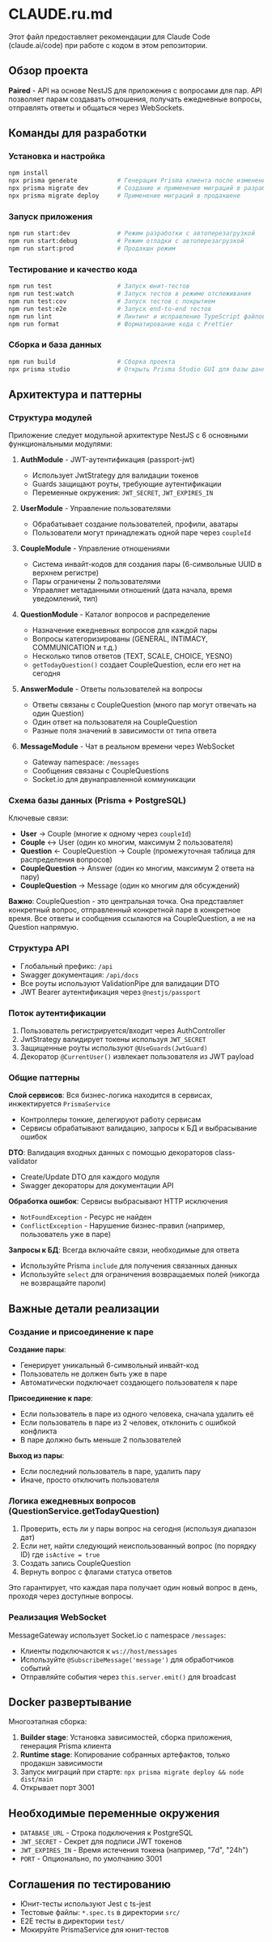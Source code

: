 # CLAUDE.ru.md

Этот файл предоставляет рекомендации для Claude Code (claude.ai/code) при работе с кодом в этом репозитории.

## Обзор проекта

**Paired** - API на основе NestJS для приложения с вопросами для пар. API позволяет парам создавать отношения, получать ежедневные вопросы, отправлять ответы и общаться через WebSockets.

## Команды для разработки

### Установка и настройка
```bash
npm install
npx prisma generate           # Генерация Prisma клиента после изменений схемы
npx prisma migrate dev        # Создание и применение миграций в разработке
npx prisma migrate deploy     # Применение миграций в продакшене
```

### Запуск приложения
```bash
npm run start:dev             # Режим разработки с автоперезагрузкой
npm run start:debug           # Режим отладки с автоперезагрузкой
npm run start:prod            # Продакшн режим
```

### Тестирование и качество кода
```bash
npm run test                  # Запуск юнит-тестов
npm run test:watch            # Запуск тестов в режиме отслеживания
npm run test:cov              # Запуск тестов с покрытием
npm run test:e2e              # Запуск end-to-end тестов
npm run lint                  # Линтинг и исправление TypeScript файлов
npm run format                # Форматирование кода с Prettier
```

### Сборка и база данных
```bash
npm run build                 # Сборка проекта
npx prisma studio             # Открыть Prisma Studio GUI для базы данных
```

## Архитектура и паттерны

### Структура модулей

Приложение следует модульной архитектуре NestJS с 6 основными функциональными модулями:

1. **AuthModule** - JWT-аутентификация (passport-jwt)
   - Использует JwtStrategy для валидации токенов
   - Guards защищают роуты, требующие аутентификации
   - Переменные окружения: `JWT_SECRET`, `JWT_EXPIRES_IN`

2. **UserModule** - Управление пользователями
   - Обрабатывает создание пользователей, профили, аватары
   - Пользователи могут принадлежать одной паре через `coupleId`

3. **CoupleModule** - Управление отношениями
   - Система инвайт-кодов для создания пары (6-символьные UUID в верхнем регистре)
   - Пары ограничены 2 пользователями
   - Управляет метаданными отношений (дата начала, время уведомлений, тип)

4. **QuestionModule** - Каталог вопросов и распределение
   - Назначение ежедневных вопросов для каждой пары
   - Вопросы категоризированы (GENERAL, INTIMACY, COMMUNICATION и т.д.)
   - Несколько типов ответов (TEXT, SCALE, CHOICE, YESNO)
   - `getTodayQuestion()` создает CoupleQuestion, если его нет на сегодня

5. **AnswerModule** - Ответы пользователей на вопросы
   - Ответы связаны с CoupleQuestion (много пар могут отвечать на один Question)
   - Один ответ на пользователя на CoupleQuestion
   - Разные поля значений в зависимости от типа ответа

6. **MessageModule** - Чат в реальном времени через WebSocket
   - Gateway namespace: `/messages`
   - Сообщения связаны с CoupleQuestions
   - Socket.io для двунаправленной коммуникации

### Схема базы данных (Prisma + PostgreSQL)

Ключевые связи:
- **User** → Couple (многие к одному через `coupleId`)
- **Couple** ↔ User (один ко многим, максимум 2 пользователя)
- **Question** ← CoupleQuestion → Couple (промежуточная таблица для распределения вопросов)
- **CoupleQuestion** → Answer (один ко многим, максимум 2 ответа на пару)
- **CoupleQuestion** → Message (один ко многим для обсуждений)

**Важно**: CoupleQuestion - это центральная точка. Она представляет конкретный вопрос, отправленный конкретной паре в конкретное время. Все ответы и сообщения ссылаются на CoupleQuestion, а не на Question напрямую.

### Структура API

- Глобальный префикс: `/api`
- Swagger документация: `/api/docs`
- Все роуты используют ValidationPipe для валидации DTO
- JWT Bearer аутентификация через `@nestjs/passport`

### Поток аутентификации

1. Пользователь регистрируется/входит через AuthController
2. JwtStrategy валидирует токены используя `JWT_SECRET`
3. Защищенные роуты используют `@UseGuards(JwtGuard)`
4. Декоратор `@CurrentUser()` извлекает пользователя из JWT payload

### Общие паттерны

**Слой сервисов**: Вся бизнес-логика находится в сервисах, инжектируется `PrismaService`
- Контроллеры тонкие, делегируют работу сервисам
- Сервисы обрабатывают валидацию, запросы к БД и выбрасывание ошибок

**DTO**: Валидация входных данных с помощью декораторов class-validator
- Create/Update DTO для каждого модуля
- Swagger декораторы для документации API

**Обработка ошибок**: Сервисы выбрасывают HTTP исключения
- `NotFoundException` - Ресурс не найден
- `ConflictException` - Нарушение бизнес-правил (например, пользователь уже в паре)

**Запросы к БД**: Всегда включайте связи, необходимые для ответа
- Используйте Prisma `include` для получения связанных данных
- Используйте `select` для ограничения возвращаемых полей (никогда не возвращайте пароли)

## Важные детали реализации

### Создание и присоединение к паре

**Создание пары**:
- Генерирует уникальный 6-символьный инвайт-код
- Пользователь не должен быть уже в паре
- Автоматически подключает создающего пользователя к паре

**Присоединение к паре**:
- Если пользователь в паре из одного человека, сначала удалить её
- Если пользователь в паре из 2 человек, отклонить с ошибкой конфликта
- В паре должно быть меньше 2 пользователей

**Выход из пары**:
- Если последний пользователь в паре, удалить пару
- Иначе, просто отключить пользователя

### Логика ежедневных вопросов (QuestionService.getTodayQuestion)

1. Проверить, есть ли у пары вопрос на сегодня (используя диапазон дат)
2. Если нет, найти следующий неиспользованный вопрос (по порядку ID) где `isActive = true`
3. Создать запись CoupleQuestion
4. Вернуть вопрос с флагами статуса ответов

Это гарантирует, что каждая пара получает один новый вопрос в день, проходя через доступные вопросы.

### Реализация WebSocket

MessageGateway использует Socket.io с namespace `/messages`:
- Клиенты подключаются к `ws://host/messages`
- Используйте `@SubscribeMessage('message')` для обработчиков событий
- Отправляйте события через `this.server.emit()` для broadcast

## Docker развертывание

Многоэтапная сборка:
1. **Builder stage**: Установка зависимостей, сборка приложения, генерация Prisma клиента
2. **Runtime stage**: Копирование собранных артефактов, только продакшн зависимости
3. Запуск миграций при старте: `npx prisma migrate deploy && node dist/main`
4. Открывает порт 3001

## Необходимые переменные окружения

- `DATABASE_URL` - Строка подключения к PostgreSQL
- `JWT_SECRET` - Секрет для подписи JWT токенов
- `JWT_EXPIRES_IN` - Время истечения токена (например, "7d", "24h")
- `PORT` - Опционально, по умолчанию 3001

## Соглашения по тестированию

- Юнит-тесты используют Jest с ts-jest
- Тестовые файлы: `*.spec.ts` в директории `src/`
- E2E тесты в директории `test/`
- Мокируйте PrismaService для юнит-тестов
